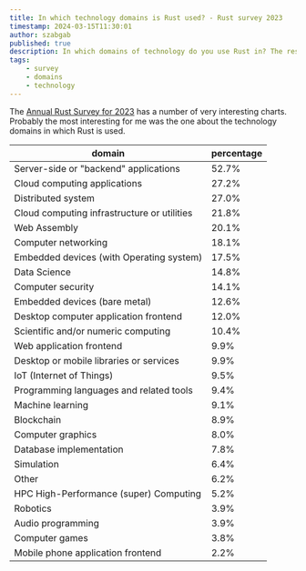 ```yaml
---
title: In which technology domains is Rust used? - Rust survey 2023
timestamp: 2024-03-15T11:30:01
author: szabgab
published: true
description: In which domains of technology do you use Rust in? The result of the 2023 Rust survey.
tags:
    - survey
    - domains
    - technology
---
```


The [Annual Rust Survey for 2023](https://blog.rust-lang.org/2024/02/19/2023-Rust-Annual-Survey-2023-results.html) has a number of very interesting charts.
Probably the most interesting for me was the one about the technology domains in which Rust is used.

| domain  | percentage |
| ------- | ---------- |
| Server-side or "backend" applications       | 52.7% |
| Cloud computing applications                | 27.2% |
| Distributed system                          | 27.0% |
| Cloud computing infrastructure or utilities | 21.8% |
| Web Assembly                                | 20.1% |
| Computer networking                         | 18.1% |
| Embedded devices (with Operating system)    | 17.5% |
| Data Science                                | 14.8% |
| Computer security                           | 14.1% |
| Embedded devices (bare metal)               | 12.6% |
| Desktop computer application frontend       | 12.0% |
| Scientific and/or numeric computing         | 10.4% |
| Web application frontend                    |  9.9% |
| Desktop or mobile libraries or services     |  9.9% |
| IoT (Internet of Things)                    |  9.5% |
| Programming languages and related tools     |  9.4% |
| Machine learning                            |  9.1% |
| Blockchain                                  |  8.9% |
| Computer graphics                           |  8.0% |
| Database implementation                     |  7.8% |
| Simulation                                  |  6.4% |
| Other                                       |  6.2% |
| HPC High-Performance (super) Computing      |  5.2% |
| Robotics                                    |  3.9% |
| Audio programming                           |  3.9% |
| Computer games                              |  3.8% |
| Mobile phone application frontend           |  2.2% |





